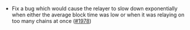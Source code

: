 - Fix a bug which would cause the relayer to slow down exponentially when either
  the average block time was low or when it was relaying on too many chains at
  once ([#1978](https://github.com/informalsystems/ibc-rs/issues/1978))